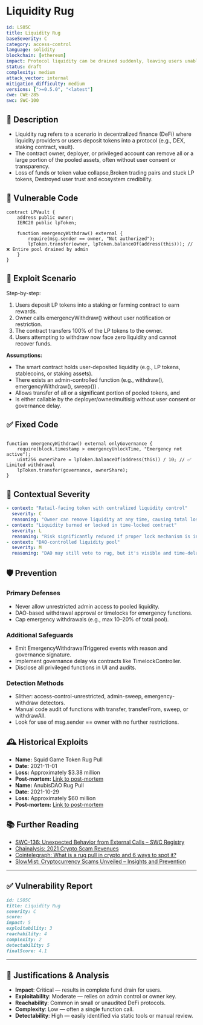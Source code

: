 # Liquidity Rug  

```YAML
id: LS05C
title: Liquidity Rug  
baseSeverity: C
category: access-control
language: solidity
blockchain: [ethereum]
impact: Protocol liquidity can be drained suddenly, leaving users unable to trade or withdraw
status: draft
complexity: medium
attack_vector: internal
mitigation_difficulty: medium
versions: [">=0.5.0", "<latest"]
cwe: CWE-285
swc: SWC-100
```

## 📝 Description

- Liquidity rug refers to a scenario in decentralized finance (DeFi) where liquidity providers or users deposit tokens into a protocol (e.g., DEX, staking contract, vault).
- The contract owner, deployer, or privileged account can remove all or a large portion of the pooled assets, often without user consent or transparency. 
- Loss of funds or token value collapse,Broken trading pairs and stuck LP tokens, Destroyed user trust and ecosystem credibility.

## 🚨 Vulnerable Code

```solidity
contract LPVault {
    address public owner;
    IERC20 public lpToken;

    function emergencyWithdraw() external {
        require(msg.sender == owner, "Not authorized");
        lpToken.transfer(owner, lpToken.balanceOf(address(this))); // ❌ Entire pool drained by admin
    }
}
```

## 🧪 Exploit Scenario

Step-by-step:

1. Users deposit LP tokens into a staking or farming contract to earn rewards.
2. Owner calls emergencyWithdraw() without user notification or restriction.
3. The contract transfers 100% of the LP tokens to the owner.
4. Users attempting to withdraw now face zero liquidity and cannot recover funds.

**Assumptions:**

- The smart contract holds user-deposited liquidity (e.g., LP tokens, stablecoins, or staking assets).
- There exists an admin-controlled function (e.g., withdraw(), emergencyWithdraw(), sweep()) .
- Allows transfer of all or a significant portion of pooled tokens, and
- Is either callable by the deployer/owner/multisig without user consent or governance delay.

## ✅ Fixed Code

```solidity

function emergencyWithdraw() external onlyGovernance {
    require(block.timestamp > emergencyUnlockTime, "Emergency not active");
    uint256 ownerShare = lpToken.balanceOf(address(this)) / 10; // ✅ Limited withdrawal
    lpToken.transfer(governance, ownerShare);
}
```

## 🧭 Contextual Severity

```yaml
- context: "Retail-facing token with centralized liquidity control"
  severity: C
  reasoning: "Owner can remove liquidity at any time, causing total loss for users."
- context: "Liquidity burned or locked in time-locked contract"
  severity: L
  reasoning: "Risk significantly reduced if proper lock mechanism is in place."
- context: "DAO-controlled liquidity pool"
  severity: M
  reasoning: "DAO may still vote to rug, but it's visible and time-delayed."
```

## 🛡️ Prevention

### Primary Defenses

- Never allow unrestricted admin access to pooled liquidity.
-  DAO-based withdrawal approval or timelocks for emergency functions.
- Cap emergency withdrawals (e.g., max 10–20% of total pool).

### Additional Safeguards

- Emit EmergencyWithdrawalTriggered events with reason and governance signature.
- Implement governance delay via contracts like TimelockController.
- Disclose all privileged functions in UI and audits.

### Detection Methods

- Slither: access-control-unrestricted, admin-sweep, emergency-withdraw detectors.
- Manual code audit of functions with transfer, transferFrom, sweep, or withdrawAll.
- Look for use of msg.sender == owner with no further restrictions.

## 🕰️ Historical Exploits

- **Name:** Squid Game Token Rug Pull 
- **Date:** 2021-11-01
- **Loss:** Approximately $3.38 million 
- **Post-mortem:** [Link to post-mortem](https://www.coindesk.com/markets/2021/11/01/squid-game-token-crashes-developers-say-theyve-left-the-project) 
- **Name:** AnubisDAO Rug Pull 
- **Date:** 2021-10-29
- **Loss:** Approximately $60 million 
- **Post-mortem:** [Link to post-mortem](https://www.binance.com/en/square/post/12028514221577) 
  

## 📚 Further Reading

- [SWC-136: Unexpected Behavior from External Calls – SWC Registry](https://swcregistry.io/docs/SWC-136/) 
- [Chainalysis: 2021 Crypto Scam Revenues](https://www.chainalysis.com/blog/2021-crypto-scam-revenues/) 
- [Cointelegraph: What is a rug pull in crypto and 6 ways to spot it?](https://cointelegraph.com/explained/crypto-rug-pulls-what-is-a-rug-pull-in-crypto-and-6-ways-to-spot-it) 
- [SlowMist: Cryptocurrency Scams Unveiled – Insights and Prevention](https://slowmist.medium.com/cryptocurrency-scams-unveiled-insights-and-prevention-800d9dc1b0f1) 
  
---

## ✅ Vulnerability Report 

```markdown
id: LS05C
title: Liquidity Rug  
severity: C
score:
impact: 5         
exploitability: 3 
reachability: 4  
complexity: 2     
detectability: 5  
finalScore: 4.1
```

---

## 📄 Justifications & Analysis

- **Impact**: Critical — results in complete fund drain for users.
- **Exploitability**: Moderate — relies on admin control or owner key.
- **Reachability**: Common in small or unaudited DeFi protocols.
- **Complexity**: Low — often a single function call.
- **Detectability**: High — easily identified via static tools or manual review.